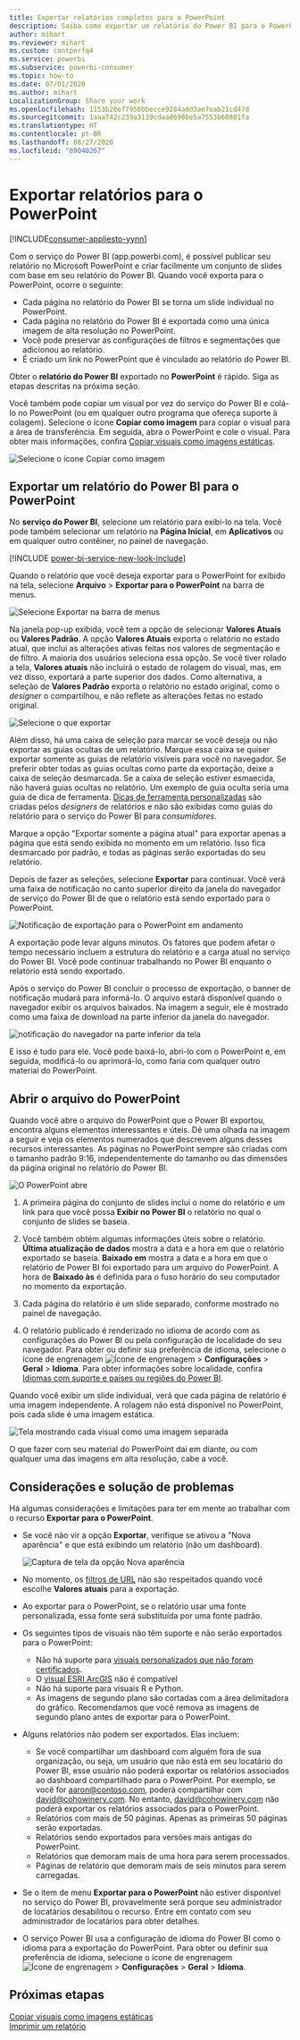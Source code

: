 ```yaml
---
title: Exportar relatórios completos para o PowerPoint
description: Saiba como exportar um relatório do Power BI para o PowerPoint.
author: mihart
ms.reviewer: mihart
ms.custom: contperfq4
ms.service: powerbi
ms.subservice: powerbi-consumer
ms.topic: how-to
ms.date: 07/01/2020
ms.author: mihart
LocalizationGroup: Share your work
ms.openlocfilehash: 1153b20e77958bbecce9284add3ae7eab21cd47d
ms.sourcegitcommit: 1aaa742c239a3119cdaad698be5a7553b68801fa
ms.translationtype: HT
ms.contentlocale: pt-BR
ms.lasthandoff: 08/27/2020
ms.locfileid: "89040267"
---
```

# <a name="export-reports-to-powerpoint"></a>Exportar relatórios para o PowerPoint

[!INCLUDE[consumer-appliesto-yynn](../includes/consumer-appliesto-yynn.md)]


Com o serviço do Power BI (app.powerbi.com), é possível publicar seu relatório no Microsoft PowerPoint e criar facilmente um conjunto de slides com base em seu relatório do Power BI. Quando você exporta para o PowerPoint, ocorre o seguinte:

* Cada página no relatório do Power BI se torna um slide individual no PowerPoint.
* Cada página no relatório do Power BI é exportada como uma única imagem de alta resolução no PowerPoint.
* Você pode preservar as configurações de filtros e segmentações que adicionou ao relatório.
* É criado um link no PowerPoint que é vinculado ao relatório do Power BI.

Obter o **relatório do Power BI** exportado no **PowerPoint** é rápido. Siga as etapas descritas na próxima seção.

Você também pode copiar um visual por vez do serviço do Power BI e colá-lo no PowerPoint (ou em qualquer outro programa que ofereça suporte à colagem). Selecione o ícone **Copiar como imagem** para copiar o visual para a área de transferência. Em seguida, abra o PowerPoint e cole o visual. Para obter mais informações, confira [Copiar visuais como imagens estáticas](../visuals/power-bi-visualization-copy-paste.md).

![Selecione o ícone Copiar como imagem](media/end-user-powerpoint/power-bi-copy.png)

## <a name="export-your-power-bi-report-to-powerpoint"></a>Exportar um relatório do Power BI para o PowerPoint
No **serviço do Power BI**, selecione um relatório para exibi-lo na tela. Você pode também selecionar um relatório na **Página Inicial**, em **Aplicativos** ou em qualquer outro contêiner, no painel de navegação.

[!INCLUDE [power-bi-service-new-look-include](../includes/power-bi-service-new-look-include.md)]

Quando o relatório que você deseja exportar para o PowerPoint for exibido na tela, selecione **Arquivo** > **Exportar para o PowerPoint** na barra de menus.

![Selecione Exportar na barra de menus](media/end-user-powerpoint/power-bi-export.png)

Na janela pop-up exibida, você tem a opção de selecionar **Valores Atuais** ou **Valores Padrão**. A opção **Valores Atuais** exporta o relatório no estado atual, que inclui as alterações ativas feitas nos valores de segmentação e de filtro.  A maioria dos usuários seleciona essa opção. Se você tiver rolado a tela, **Valores atuais** não incluirá o estado de rolagem do visual, mas, em vez disso, exportará a parte superior dos dados. Como alternativa, a seleção de **Valores Padrão** exporta o relatório no estado original, como o *designer* o compartilhou, e não reflete as alterações feitas no estado original.

![Selecione o que exportar](media/end-user-powerpoint/power-bi-current-values.png)
 
Além disso, há uma caixa de seleção para marcar se você deseja ou não exportar as guias ocultas de um relatório. Marque essa caixa se quiser exportar somente as guias de relatório visíveis para você no navegador. Se preferir obter todas as guias ocultas como parte da exportação, deixe a caixa de seleção desmarcada. Se a caixa de seleção estiver esmaecida, não haverá guias ocultas no relatório. Um exemplo de guia oculta seria uma guia de dica de ferramenta. [Dicas de ferramenta personalizadas](../create-reports/desktop-tooltips.md) são criadas pelos *designers* de relatórios e não são exibidas como guias do relatório para o serviço do Power BI para *consumidores*. 

Marque a opção "Exportar somente a página atual" para exportar apenas a página que está sendo exibida no momento em um relatório.  Isso fica desmarcado por padrão, e todas as páginas serão exportadas do seu relatório.

Depois de fazer as seleções, selecione **Exportar** para continuar. Você verá uma faixa de notificação no canto superior direito da janela do navegador de serviço do Power BI de que o relatório está sendo exportado para o PowerPoint. 



![Notificação de exportação para o PowerPoint em andamento](media/end-user-powerpoint/power-bi-export-progress.png)

A exportação pode levar alguns minutos. Os fatores que podem afetar o tempo necessário incluem a estrutura do relatório e a carga atual no serviço do Power BI. Você pode continuar trabalhando no Power BI enquanto o relatório está sendo exportado.

Após o serviço do Power BI concluir o processo de exportação, o banner de notificação mudará para informá-lo. O arquivo estará disponível quando o navegador exibir os arquivos baixados. Na imagem a seguir, ele é mostrado como uma faixa de download na parte inferior da janela do navegador.

![notificação do navegador na parte inferior da tela](media/end-user-powerpoint/power-bi-browsers.png)

E isso é tudo para ele. Você pode baixá-lo, abri-lo com o PowerPoint e, em seguida, modificá-lo ou aprimorá-lo, como faria com qualquer outro material do PowerPoint.

## <a name="open-the-powerpoint-file"></a>Abrir o arquivo do PowerPoint
Quando você abre o arquivo do PowerPoint que o Power BI exportou, encontra alguns elementos interessantes e úteis. Dê uma olhada na imagem a seguir e veja os elementos numerados que descrevem alguns desses recursos interessantes. As páginas no PowerPoint sempre são criadas com o tamanho padrão 9:16, independentemente do tamanho ou das dimensões da página original no relatório do Power BI.

![O PowerPoint abre](media/end-user-powerpoint/power-bi-powerpoint-numbered.png)

1. A primeira página do conjunto de slides inclui o nome do relatório e um link para que você possa **Exibir no Power BI** o relatório no qual o conjunto de slides se baseia.
2. Você também obtém algumas informações úteis sobre o relatório. **Última atualização de dados** mostra a data e a hora em que o relatório exportado se baseia. **Baixado em** mostra a data e a hora em que o relatório de Power BI foi exportado para um arquivo do PowerPoint. A hora de **Baixado às** é definida para o fuso horário do seu computador no momento da exportação.


3. Cada página do relatório é um slide separado, conforme mostrado no painel de navegação. 
4. O relatório publicado é renderizado no idioma de acordo com as configurações do Power BI ou pela configuração de localidade do seu navegador. Para obter ou definir sua preferência de idioma, selecione o ícone de engrenagem ![Ícone de engrenagem](media/end-user-powerpoint/power-bi-settings-icon.png) > **Configurações** > **Geral** > **Idioma**. Para obter informações sobre localidade, confira [Idiomas com suporte e países ou regiões do Power BI](../fundamentals/supported-languages-countries-regions.md).


Quando você exibir um slide individual, verá que cada página de relatório é uma imagem independente. A rolagem não está disponível no PowerPoint, pois cada slide é uma imagem estática.

![Tela mostrando cada visual como uma imagem separada](media/end-user-powerpoint/power-bi-images.png)

O que fazer com seu material do PowerPoint daí em diante, ou com qualquer uma das imagens em alta resolução, cabe a você.

## <a name="considerations-and-troubleshooting"></a>Considerações e solução de problemas
Há algumas considerações e limitações para ter em mente ao trabalhar com o recurso **Exportar para o PowerPoint**.
 

* Se você não vir a opção **Exportar**, verifique se ativou a "Nova aparência" e que está exibindo um relatório (não um dashboard).

    ![Captura de tela da opção Nova aparência](media/end-user-powerpoint/power-bi-new-look.png)

* No momento, os [filtros de URL](../collaborate-share/service-url-filters.md) não são respeitados quando você escolhe **Valores atuais** para a exportação.

* Ao exportar para o PowerPoint, se o relatório usar uma fonte personalizada, essa fonte será substituída por uma fonte padrão.

* Os seguintes tipos de visuais não têm suporte e não serão exportados para o PowerPoint:
   - Não há suporte para [visuais personalizados que não foram certificados](../developer/visuals/power-bi-custom-visuals-certified.md). 
   - O [visual ESRI ArcGIS](../visuals/power-bi-visualizations-arcgis.md) não é compatível
   - Não há suporte para visuais R e Python.
   - As imagens de segundo plano são cortadas com a área delimitadora do gráfico. Recomendamos que você remova as imagens de segundo plano antes de exportar para o PowerPoint.

* Alguns relatórios não podem ser exportados. Elas incluem:
    - Se você compartilhar um dashboard com alguém fora de sua organização, ou seja, um usuário que não está em seu locatário do Power BI, esse usuário não poderá exportar os relatórios associados ao dashboard compartilhado para o PowerPoint. Por exemplo, se você for aaron@contoso.com, poderá compartilhar com david@cohowinery.com. No entanto, david@cohowinery.com não poderá exportar os relatórios associados para o PowerPoint.
    - Relatórios com mais de 50 páginas. Apenas as primeiras 50 páginas serão exportadas.
    - Relatórios sendo exportados para versões mais antigas do PowerPoint.
    - Relatórios que demoram mais de uma hora para serem processados. 
    - Páginas de relatório que demoram mais de seis minutos para serem carregadas. 

* Se o item de menu **Exportar para o PowerPoint** não estiver disponível no serviço do Power BI, provavelmente será porque seu administrador de locatários desabilitou o recurso. Entre em contato com seu administrador de locatários para obter detalhes.
* O serviço Power BI usa a configuração de idioma do Power BI como o idioma para a exportação do PowerPoint. Para obter ou definir sua preferência de idioma, selecione o ícone de engrenagem ![Ícone de engrenagem](media/end-user-powerpoint/power-bi-settings-icon.png) > **Configurações** > **Geral** > **Idioma**.



## <a name="next-steps"></a>Próximas etapas
[Copiar visuais como imagens estáticas](../visuals/power-bi-visualization-copy-paste.md)    
[Imprimir um relatório](end-user-print.md)
